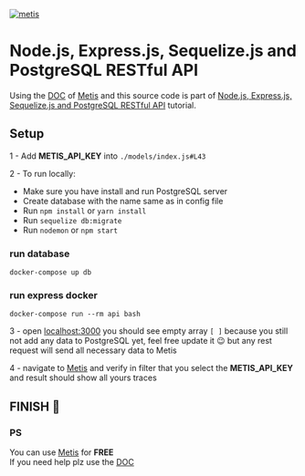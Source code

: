 [![metis](https://static-asserts-public.s3.eu-central-1.amazonaws.com/logo-l.png)](https://www.metisdata.io/)

# Node.js, Express.js, Sequelize.js and PostgreSQL RESTful API

Using the [DOC](https://docs.metisdata.io/metis/sdk-integration/javascript-sequelize) of [Metis](https://app.metisdata.io/) and this source code is part of [Node.js, Express.js, Sequelize.js and PostgreSQL RESTful API](https://www.djamware.com/post/5b56a6cc80aca707dd4f65a9/nodejs-expressjs-sequelizejs-and-postgresql-restful-api) tutorial.

## Setup

1 - Add **METIS_API_KEY** into `./models/index.js#L43`

2 - To run locally:

- Make sure you have install and run PostgreSQL server
- Create database with the name same as in config file
- Run `npm install` or `yarn install`
- Run `sequelize db:migrate`
- Run `nodemon` or `npm start`

### run database

`docker-compose up db`

### run express docker

`docker-compose run --rm api bash`

3 - open [localhost:3000](http://localhost:3000/api/student) you should see empty array `[ ]` because you still not add any data to PostgreSQL yet, feel free update it 😉 but any rest request will send all necessary data to Metis

4 - navigate to [Metis](https://app.metisdata.io/activities) and verify in filter that you select the **METIS_API_KEY** and result should show all yours traces

## FINISH 🎉

### PS

You can use [Metis](https://app.metisdata.io/) for **FREE**  
If you need help plz use the [DOC](https://docs.metisdata.io)

